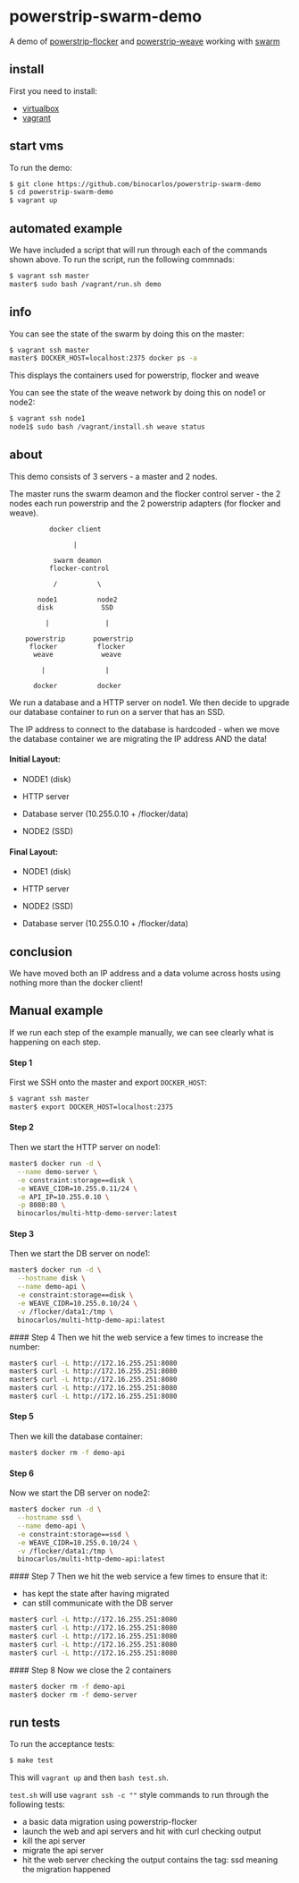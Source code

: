 # powerstrip-swarm-demo

A demo of [powerstrip-flocker](https://github.com/clusterhq/powerstrip-flocker) and [powerstrip-weave](https://github.com/binocarlos/powerstrip-weave) working with [swarm](https://github.com/docker/swarm)

## install

First you need to install:

 * [virtualbox](https://www.virtualbox.org/wiki/Downloads)
 * [vagrant](http://www.vagrantup.com/downloads.html)

## start vms

To run the demo:

```bash
$ git clone https://github.com/binocarlos/powerstrip-swarm-demo
$ cd powerstrip-swarm-demo
$ vagrant up
```

## automated example

We have included a script that will run through each of the commands shown above.  To run the script, run the following commnads:

```bash
$ vagrant ssh master
master$ sudo bash /vagrant/run.sh demo
```

## info

You can see the state of the swarm by doing this on the master:

```bash
$ vagrant ssh master
master$ DOCKER_HOST=localhost:2375 docker ps -a
```

This displays the containers used for powerstrip, flocker and weave

You can see the state of the weave network by doing this on node1 or node2:

```bash
$ vagrant ssh node1
node1$ sudo bash /vagrant/install.sh weave status
```

## about

This demo consists of 3 servers - a master and 2 nodes.

The master runs the swarm deamon and the flocker control server - the 2 nodes each run powerstrip and the 2 powerstrip adapters (for flocker and weave).

```
          docker client

                |

           swarm deamon
          flocker-control

           /          \

       node1          node2
       disk            SSD

         |              |

    powerstrip       powerstrip
     flocker          flocker
      weave            weave

        |               |

      docker          docker

```

We run a database and a HTTP server on node1.  We then decide to upgrade our database container to run on a server that has an SSD.

The IP address to connect to the database is hardcoded - when we move the database container we are migrating the IP address AND the data!

#### Initial Layout:

 * NODE1 (disk)
  * HTTP server
  * Database server (10.255.0.10 + /flocker/data)

 * NODE2 (SSD)

#### Final Layout:

 * NODE1 (disk)
  * HTTP server

 * NODE2 (SSD)
  * Database server (10.255.0.10 + /flocker/data)

## conclusion

We have moved both an IP address and a data volume across hosts using nothing more than the docker client!


## Manual example
If we run each step of the example manually, we can see clearly what is happening on each step.


#### Step 1
First we SSH onto the master and export `DOCKER_HOST`:

```bash
$ vagrant ssh master
master$ export DOCKER_HOST=localhost:2375
```

#### Step 2
Then we start the HTTP server on node1:

```bash
master$ docker run -d \
  --name demo-server \
  -e constraint:storage==disk \
  -e WEAVE_CIDR=10.255.0.11/24 \
  -e API_IP=10.255.0.10 \
  -p 8080:80 \
  binocarlos/multi-http-demo-server:latest
```

#### Step 3
Then we start the DB server on node1:

```bash
master$ docker run -d \
  --hostname disk \
  --name demo-api \
  -e constraint:storage==disk \
  -e WEAVE_CIDR=10.255.0.10/24 \
  -v /flocker/data1:/tmp \
  binocarlos/multi-http-demo-api:latest
```

#### Step 4
Then we hit the web service a few times to increase the number:

```bash
master$ curl -L http://172.16.255.251:8080
master$ curl -L http://172.16.255.251:8080
master$ curl -L http://172.16.255.251:8080
master$ curl -L http://172.16.255.251:8080
master$ curl -L http://172.16.255.251:8080
```

#### Step 5
Then we kill the database container:

```bash
master$ docker rm -f demo-api
```

#### Step 6
Now we start the DB server on node2:

```bash
master$ docker run -d \
  --hostname ssd \
  --name demo-api \
  -e constraint:storage==ssd \
  -e WEAVE_CIDR=10.255.0.10/24 \
  -v /flocker/data1:/tmp \
  binocarlos/multi-http-demo-api:latest
```

#### Step 7
Then we hit the web service a few times to ensure that it:

 * has kept the state after having migrated
 * can still communicate with the DB server

```bash
master$ curl -L http://172.16.255.251:8080
master$ curl -L http://172.16.255.251:8080
master$ curl -L http://172.16.255.251:8080
master$ curl -L http://172.16.255.251:8080
master$ curl -L http://172.16.255.251:8080
```

#### Step 8
Now we close the 2 containers

```bash
master$ docker rm -f demo-api
master$ docker rm -f demo-server
```

## run tests

To run the acceptance tests:

```bash
$ make test
```

This will `vagrant up` and then `bash test.sh`.

`test.sh` will use `vagrant ssh -c ""` style commands to run through the following tests:

 * a basic data migration using powerstrip-flocker
 * launch the web and api servers and hit with curl checking output
 * kill the api server
 * migrate the api server
 * hit the web server checking the output contains the tag: ssd meaning the migration happened